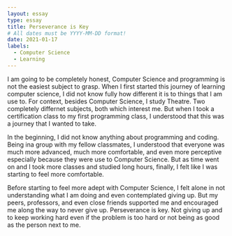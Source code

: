 ```yaml
---
layout: essay
type: essay
title: Perseverance is Key
# All dates must be YYYY-MM-DD format!
date: 2021-01-17
labels:
  - Computer Science
  - Learning
---
```


I am going to be completely honest, Computer Science and programming is not the easiest subject to grasp. When I first started this journey of learning computer science, I did not know fully how different it is to things that I am use to. For context, besides Computer Science, I study Theatre. Two completely differnet subjects, both which interest me. But when I took a certification class to my first programming class, I understood that this was a journey that I wanted to take.


In the beginning, I did not know anything about programming and coding. Being ina group with my fellow classmates, I understood that everyone was much more advanced, much more comfortable, and even more perceptive especially because they were use to Computer Science. But as time went on and I took more classes and studied long hours, finally, I felt like I was starting to feel more comfortable.


Before starting to feel more adept with Computer Science, I felt alone in not understanding what I am doing and even contemplated giving up. But my peers, professors, and even close friends supported me and encouraged me along the way to never give up. Perseverance is key. Not giving up and to keep working hard even if the problem is too hard or not being as good as the person next to me. 


